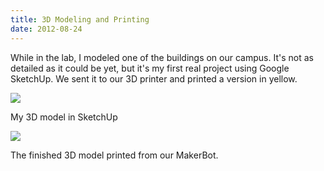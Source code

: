 ```yaml
---
title: 3D Modeling and Printing
date: 2012-08-24
---
```


While in the lab, I modeled one of the buildings on our campus. It's not as detailed as it could be yet, but it's my first real project using Google SketchUp. We sent it to our 3D printer and printed a version in yellow.

[![](http://claudiadadamo.files.wordpress.com/2012/08/large-1.png?w=300)](http://claudiadadamo.files.wordpress.com/2012/08/large-1.png)

My 3D model in SketchUp

[![](http://claudiadadamo.files.wordpress.com/2012/08/large.jpeg?w=225)](http://claudiadadamo.files.wordpress.com/2012/08/large.jpeg)

The finished 3D model printed from our MakerBot.
